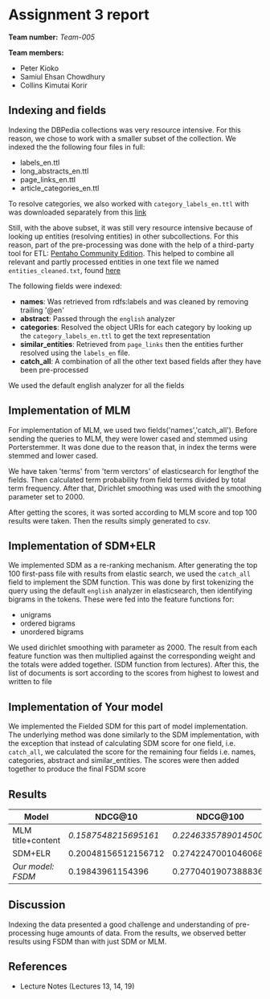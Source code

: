 # Assignment 3 report

**Team number:** *Team-005*

**Team members:** 

* Peter Kioko
* Samiul Ehsan Chowdhury
* Collins Kimutai Korir

## Indexing and fields

Indexing the DBPedia collections was very resource intensive. For this reason, we chose to work with a smaller subset of the collection.
We indexed the the following four files in full:

* labels_en.ttl
* long_abstracts_en.ttl
* page_links_en.ttl
* article_categories_en.ttl

To resolve categories, we also worked with `category_labels_en.ttl` with was downloaded separately from this [link](<http://downloads.dbpedia.org/2015-10/core-i18n/en/>)

Still, with the above subset, it was still very resource intensive because of looking up entities (resolving entities) in other subcollections. For this reason, part of the pre-processing was done with the help of a third-party tool for ETL: [Pentaho Community Edition](https://community.hitachivantara.com/s/article/downloads). This helped to combine all relevant and partly processed entities in one text file we named `entities_cleaned.txt`, found [here](https://drive.google.com/open?id=17hMZECtkvKCypqHB9N1FStwD6Oq9N5D_)

The following fields were indexed:

  - **names**: Was retrieved from rdfs:labels and was cleaned by removing trailing '@en'
  - **abstract**: Passed through the `english` analyzer 
  - **categories**: Resolved the object URIs for each category by looking up the `category_labels_en.ttl` to get the text representation
  - **similar_entities**: Retrieved from `page_links` then the entities further resolved using the `labels_en` file.
  - **catch_all**: A combination of all the other text based fields after they have been pre-processed

We used the default english analyzer for all the fields

## Implementation of MLM

For implementation of MLM, we used two fields('names','catch_all'). Before sending the queries to MLM, they were lower cased and stemmed using Porterstemmer. It was done due to the reason that, in index the terms were stemmed and lower cased.   

We have taken 'terms' from 'term verctors' of elasticsearch for lengthof the fields. Then calculated term probability from field terms divided by total term frequency. After that, Dirichlet smoothing was used with the smoothing parameter set to 2000.

After getting the scores, it was sorted according to MLM score and top 100 results were taken. Then the results simply generated to csv.
 
## Implementation of SDM+ELR

We implemented SDM as a re-ranking mechanism. After generating the top 100 first-pass file with results from elastic search, we used the `catch_all` field to implement the SDM function. This was done by first tokenizing the query using the default `english` analyzer in elasticsearch, then identifying bigrams in the tokens. These were fed into the feature functions for:

* unigrams
* ordered bigrams
* unordered bigrams

We used dirichlet smoothing with parameter as 2000. The result from each feature function was then multiplied against the corresponding weight and the totals were added together. (SDM function from lectures). After this, the list of documents is sort according to the scores from highest to lowest and written to file

## Implementation of Your model

We implemented the Fielded SDM for this part of model implementation. The underlying method was done similarly to the SDM implementation, with the exception that instead of calculating SDM score for one field, i.e. `catch_all`, we calculated the score for the remaining four fields i.e. names, categories, abstract and similar_entities. The scores were then added together to produce the final FSDM score


## Results

| Model | NDCG@10 | NDCG@100 |
| -- | -- | -- |
| MLM title+content | *0.1587548215695161* | *0.22463357890145005* |
| SDM+ELR | 0.20048156512156712 | 0.27422470010460687 |
| *Our model: FSDM* | 0.19843961154396 | 0.2770401907388836 |


## Discussion

Indexing the data presented a good challenge and understanding of pre-processing huge amounts of data. From the results, we observed better results using FSDM than with just SDM or MLM.


## References
  - Lecture Notes (Lectures 13, 14, 19)

